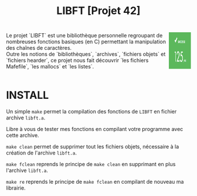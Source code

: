 # <p align="center">LIBFT [Projet 42]</p>

<div style="display: flex; justify-content: space-between; align-items: center;">
  <div>
    <p>Le projet `LIBFT` est une bibliothèque personnelle regroupant de nombreuses fonctions basiques (en C) permettant la manipulation des chaînes de caractères.<br />Outre les notions de `bibliothèques`, `archives`, `fichiers objets` et `fichiers hearder`, ce projet nous fait découvrir `les fichiers Mafefile`, `les mallocs` et `les listes`.</p>
  </div>
  <div>
    <img src="https://github.com/mgayout/mgayout/blob/main/img/note/125.png" alt="note" style="height: 100px;">
  </div>
</div>

# INSTALL

Un simple `make` permet la compilation des fonctions de `LIBFT` en fichier archive `libft.a`.

Libre à vous de tester mes fonctions en compilant votre programme avec cette archive.

`make clean` permet de supprimer tout les fichiers objets, nécessaire à la création de l'archive `libft.a`.

`make fclean` reprends le principe de `make clean` en supprimant en plus l'archive `libft.a`.

`make re` reprends le principe de `make fclean` en compilant de nouveau ma librairie.